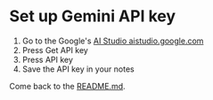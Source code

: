 # Set up Gemini API key

1. Go to the Google's [AI Studio aistudio.google.com](https://aistudio.google.com)
2. Press Get API key
3. Press API key
4. Save the API key in your notes


Come back to the [README.md](../README.md).
